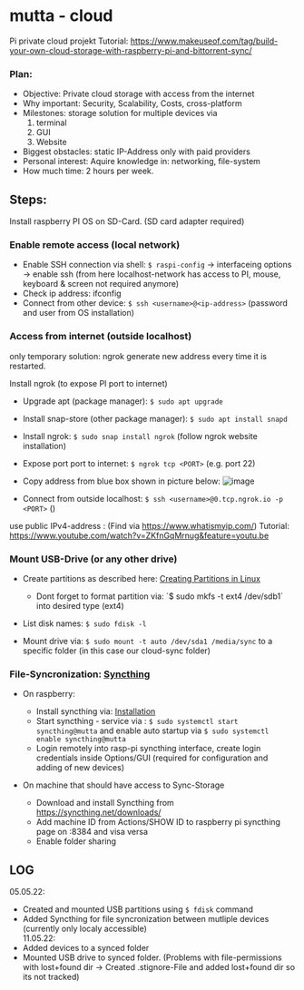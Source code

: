 # mutta - cloud
Pi private cloud projekt
Tutorial: https://www.makeuseof.com/tag/build-your-own-cloud-storage-with-raspberry-pi-and-bittorrent-sync/
### Plan:
  - Objective: Private cloud storage with access from the internet
  - Why important: Security, Scalability, Costs, cross-platform
  - Milestones: storage solution for multiple devices via
    1. terminal
    2. GUI
    3. Website
  - Biggest obstacles: static IP-Address only with paid providers
  - Personal interest: Aquire knowledge in: networking, file-system
  - How much time: 2 hours per week.

## Steps:

Install raspberry PI OS on SD-Card. (SD card adapter required)

### Enable remote access (local network)
  - Enable SSH connection via shell: `$ raspi-config` -> interfaceing options -> enable ssh
(from here localhost-network has access to PI, mouse, keyboard & screen not required anymore)
  - Check ip address: ifconfig
  - Connect from other device: `$ ssh <username>@<ip-address>` (password and user from OS installation)

### Access from internet (outside localhost)

only temporary solution: ngrok generate new address every time it is restarted.

Install ngrok (to expose PI port to internet)
  - Upgrade apt (package manager): `$ sudo apt upgrade`
  - Install snap-store (other package manager): `$ sudo apt install snapd`
  - Install ngrok: `$ sudo snap install ngrok` (follow ngrok website installation)
  - Expose port port to internet: `$ ngrok tcp <PORT>` (e.g. port 22)
  - Copy address from blue box shown in picture below:
    ![image](https://user-images.githubusercontent.com/50245942/164467902-21f77ce8-7265-4d1d-9384-e1f633a045e9.png)

  - Connect from outside localhost: `$ ssh <username>@0.tcp.ngrok.io -p <PORT>` (<Use>)

                                                                                      
use public IPv4-address : (Find via https://www.whatismyip.com/)
Tutorial: https://www.youtube.com/watch?v=ZKfnGqMrnug&feature=youtu.be

  
### Mount USB-Drive (or any other drive)
- Create partitions as described here: [Creating Partitions in Linux](https://phoenixnap.com/kb/linux-create-partition)
  - Dont forget to format partition via: ´$ sudo mkfs -t ext4 /dev/sdb1´ into desired type (ext4)

- List disk names: `$ sudo fdisk -l`
- Mount drive via: `$ sudo mount -t auto /dev/sda1 /media/sync` to a specific folder (in this case our cloud-sync folder)
  
### File-Syncronization: [Syncthing](https://syncthing.net/downloads/)

  
- On raspberry:
  - Install syncthing via: [Installation](https://pimylifeup.com/raspberry-pi-syncthing/)
  - Start syncthing - service via : `$ sudo systemctl start syncthing@mutta` and enable auto startup via `$ sudo systemctl enable syncthing@mutta` 
  - Login remotely into rasp-pi syncthing interface, create login credentials inside Options/GUI (required for configuration and adding of new devices)
  
- On machine that should have access to Sync-Storage
  - Download and install Syncthing from https://syncthing.net/downloads/
  - Add machine ID from Actions/SHOW ID to raspberry pi syncthing page on <PI-ADDR>:8384 and visa versa
  - Enable folder sharing
  
## LOG
05.05.22: 
  - Created and mounted USB partitions using `$ fdisk` command 
  - Added Syncthing for file syncronization between mutliple devices (currently only localy accessible)                                                                 
11.05.22:
  - Added devices to a synced folder
  - Mounted USB drive to synced folder. (Problems with file-permissions with lost+found dir -> Created .stignore-File and added lost+found dir so its not tracked)
